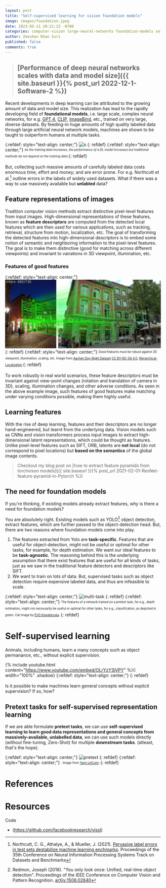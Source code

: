 ```yaml
---
layout: post
title: "Self-supervised learning for vision foundation models"
image: images/foundation.jpeg
date: 2023-05-11 20:21:23 -0700
categories: computer-vision large-neural-networks foundation-models self-supervision
author: Zeeshan Khan Suri
published: false
comments: true
---
```


> ## [Performance of deep neural networks scales with data and model size]({{ site.baseurl }}{% post_url 2022-12-1-Software-2 %})

Recent developments in deep learning can be attributed to the growing amount of data and model size. This realization has lead to the rapidly developing field of **foundational models**, i.e. large scale, complex neural networks, for e.g. [GPT 4](https://openai.com/research/gpt-4), [CLIP](https://openai.com/research/clip), [ImageBind](https://facebookresearch.github.io/ImageBind/paper), etc., trained on very large, diverse datasets. By feeding-in huge amounts of high quality labeled data through large artificial neural network models, machines are shown to be taught to outperform humans at multiple tasks. 

{:refdef: style="text-align: center;"}
![s]({{site.baseurl}}/images/performance_data.svg) 
{: refdef}
{:refdef: style="text-align: center;"}
<sub><sup>*As the training data increases, the performance of a DL model increases but traditional methods do not depend on the training data*
</sup></sub>
{: refdef}

But, collecting such massive amounts of carefully labeled data costs enormous time, effort and money; and are error prone. For e.g. Northcutt et al.[^1] outline errors in the labels of widely used datasets. What if there was a way to use massively available but **unlabled** data?


## Feature representations of images

Tradition computer vision methods extract distinctive pixel-level features from input images. High-dimensional representations of these features, known as **feature descriptors** are computed from the detected local features which are then used for various applications, such as tracking, retrieval, structure from motion, localization, etc. The goal of transforming the detected features into high-dimensional descriptors is to embed some notion of semantic and neighboring information to the pixel-level features. The goal is to make them distinctive (good for matching across different viewpoints) and invariant to vairations in 3D viewpoint, illumination, etc.


### Features of good features

{:refdef: style="text-align: center;"}
![sift](https://github.com/cvg/Hierarchical-Localization/raw/master/doc/loc_aachen.svg) 
{: refdef}
{:refdef: style="text-align: center;"}
<sub><sup>Good features must be robust against 3D viewpoint, illumination, scaling, etc. Image from [Aachen Day-Night Dataset](https://www.visuallocalization.net/datasets/) [CC BY-NC-SA 4.0](https://creativecommons.org/licenses/by-nc-sa/4.0/), [Hierarchical-Localization](https://github.com/cvg/Hierarchical-Localization)
</sup></sub>
{: refdef}

To work robustly in real world scenarios, these feature descriptors must be invariant against view-point changes (rotation and translation of camera in 3D), scaling, illumination changes, and other adverse conditions. As seen in the above example image, such features of good features make matching under varying conditions possible, making them highly useful.

## Learning features

With the rise of deep learning, features and their descriptors are no longer hand-engineered, but learnt from the underlying data. Vision models such as CNNs and vision transformers process input images to extract high-dimensional latent representations, which could be thought as features. Unlike pixel-level features such as SIFT, ORB, latents are **not local** (do not correspond to pixel locations) but **based on the semantics** of the global image contents.

> Checkout my blog post on [how to extract feature pyramids from torchvison models]({{ site.baseurl }}{% post_url 2021-02-01-ResNet-feature-pyramid-in-Pytorch %})

## The need for foundation models

If you're thinking, if existing models already extract features, why is there a need for foundation models?

You are absolutely right. Existing models such as YOLO[^3] object detection, extract features, which are further passed to the object-detection head. But, there are two reasons where foundation models come into play.

1. The features extracted from Yolo are **task-specific**. Features that are useful for object-detection, might not be useful or optimal for other tasks, for example, for depth estimation. We want our ideal features to be **task-agnostic**. The reasoning behind this is the underlying assumption that there exist features that are useful for all kinds of tasks, just as we saw in the traditional feature detectors and descriptors like SIFT.
2. We want to train on lots of data. But, supervised tasks such as object detection require expensive labeled data, and thus are infeasible to scale. 

{:refdef: style="text-align: center;"}
![multi-task]({{site.baseurl}}/images/multi-task.svg) 
{: refdef}
{:refdef: style="text-align: center;"}
<sub><sup>The features of a network trained on a pretext task, for e.g., depth estimation, might not necessarily be useful or optimal for other tasks, for e.g., classification, as depicted in green. Cat image by [EVG Kowalievska](https://www.pexels.com/photo/selective-focus-photography-of-orange-tabby-cat-1170986/).
</sup></sub>
{: refdef}

# Self-supervised learning

Animals, including humans, learn a many concepts such as object permanance, etc., without explicit supervision. 

{% include youtube.html content="https://www.youtube.com/embed/OLrYzY3jVPY" %}{: width="100%" .shadow}
{:refdef: style="text-align: center;"}
<sub><sup>
</sup></sub>
{: refdef}

Is it possible to make machines learn general concepts without explicit supervision? If so, how?

## Pretext tasks for self-supervised representation learning

If we are able formulate **pretext tasks**, we can use **self-supervised learning to learn good data representations and general concepts from massively-available, unlabelled data**, we can use such models directly (without fine-tuning, Zero-Shot) for multiple **downstream tasks**. (atleast, that's the hope).



{:refdef: style="text-align: center;"}
![pretext](https://production-media.paperswithcode.com/thumbnails/task/task-0000001882-b4b42454.jpg) 
{: refdef}
{:refdef: style="text-align: center;"}
<sub><sup>. Image from [Yann LeCunn](https://www.youtube-nocookie.com/watch?v=7I0Qt7GALVk).
</sup></sub>
{: refdef}

# References

[^1]: Northcutt, C. G., Athalye, A., & Mueller, J. (2021). [Pervasive label errors in test sets destabilize machine learning  enchmarks](https://datasets-benchmarks-proceedings.neurips.cc/paper/2021/hash/f2217062e9a397a1dca429e7d70bc6ca-Abstract-round1.html). Proceedings of the 35th Conference on Neural Information Processing Systems Track on Datasets and Benchmarks
[^2]: https://www.bpesquet.fr/slides/deconstructing-ai/
[^3]: Redmon, Joseph (2016). "You only look once: Unified, real-time object detection". Proceedings of the IEEE Conference on Computer Vision and Pattern Recognition. [arXiv:1506.02640](https://arxiv.org/abs/1506.02640)


# Resources

Code

- (https://github.com/facebookresearch/vissl)